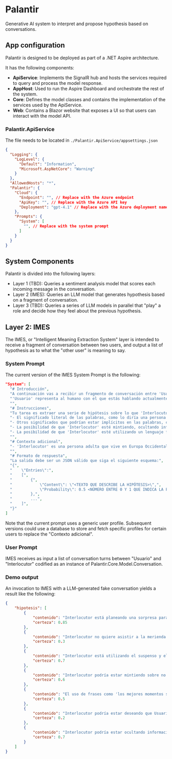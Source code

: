 # Palantir
Generative AI system to interpret and propose hypothesis based on conversations.

## App configuration
Palantir is designed to be deployed as part of a .NET Aspire architecture.

It has the following components:
- **ApiService**: Implements the SignalR hub and hosts the services required to query and process the model response.
- **AppHost**: Used to run the Aspire Dashboard and orchestrate the rest of the system.
- **Core**: Defines the model classes and contains the implementation of the services used by the ApiService.
- **Web**: Contains a Blazor website that exposes a UI so that users can interact with the model API.

### Palantir.ApiService
The file needs to be located in <code>./Palantir.ApiService/appsettings.json</code>

```json
{
  "Logging": {
    "LogLevel": {
      "Default": "Information",
      "Microsoft.AspNetCore": "Warning"
    }
  },
  "AllowedHosts": "*",
  "Palantir": {
    "Cloud": {
      "Endpoint": "", // Replace with the Azure endpoint
      "ApiKey": "", // Replace with the Azure API key
      "Deployment": "gpt-4.1" // Replace with the Azure deployment name
    },
    "Prompts": {
      "System": [
        "", // Replace with the system prompt
      ]
    }
  }
}
```

## System Components

Palantir is divided into the following layers:

- Layer 1 (TBD): Queries a sentiment analysis model that scores each incoming message in the conversation.
- Layer 2 (IMES): Queries an LLM model that generates hypothesis based on a fragment of conversation.
- Layer 3 (TBD): Queries a series of LLM models in parallel that "play" a role and decide how they feel about the previous hypothesis.

## Layer 2: IMES

The IMES, or "Intelligent Meaning Extraction System" layer is intended to receive a fragment of
conversation between two users, and output a list of hypothesis as to what the "other user" is
meaning to say.

### System Prompt

The current version of the IMES System Prompt is the following:

```json
"System": [
  "# Introducción",
  "A continuación vas a recibir un fragmento de conversación entre 'Usuario' e 'Interlocutor'.",
  "'Usuario' representa al humano con el que estás hablando actualmente. 'Interlocutor' es otra persona con la que 'Usuario' está hablando.",
  "",
  "# Instrucciones",
  "Tu tarea es extraer una serie de hipótesis sobre lo que 'Interlocutor' está queriendo decir en la conversación, basándote en lo siguiente:",
  "- El significado literal de las palabras, como lo diría una persona directa y transparente",
  "- Otros significados que podrían estar implícitos en las palabras, como lo diría una persona indirecta o que asume demasiadas cosas",
  "- La posibilidad de que 'Interlocutor' esté mintiendo, ocultando información o manipulando a 'Usuario'",
  "- La posibilidad de que 'Interlocutor' esté utilizando un lenguaje figurado, como metáforas o ironía",
  "",
  "# Contexto adicional",
  "- 'Interlocutor' es una persona adulta que vive en Europa Occidental, con estudios superiores y habilidades sociales medias-altas.",
  "",
  "# Formato de respuesta",
  "La salida debe ser un JSON válido que siga el siguiente esquema:",
  "{",
  "    \"Entries\":",
  "    [",
  "        {",
  "            \"Content\": \"<TEXTO QUE DESCRIBE LA HIPÓTESIS>\",",
  "            \"Probability\": 0.5 <NÚMERO ENTRE 0 Y 1 QUE INDICA LA PROBABILIDAD DE QUE ESTA HIPÓTESIS SEA CIERTA>",
  "        },",
  "        ...",
  "    ]",
  "}"
]
```

Note that the current prompt uses a generic user profile. Subsequent versions could
use a database to store and fetch specific profiles for certain users to replace the "Contexto adicional".

### User Prompt

IMES receives as input a list of conversation turns between "Usuario" and "Interlocutor" codified
as an instance of Palantir.Core.Model.Conversation.

### Demo output

An invocation to IMES with a LLM-generated fake conversation yields a result like the following:

```json
{
    "hipotesis": [
        {
            "contenido": "Interlocutor está planeando una sorpresa para Usuario el sábado y no quiere que Usuario haga planes para poder llevarla a cabo.",
            "certeza": 0.85
        },
        {
            "contenido": "Interlocutor no quiere asistir a la merienda de Usuario y está buscando una excusa indirecta para no comprometerse.",
            "certeza": 0.3
        },
        {
            "contenido": "Interlocutor está utilizando el suspenso y el misterio para aumentar la expectación de Usuario y hacerlo sentir especial en torno a su cumpleaños.",
            "certeza": 0.7
        },
        {
            "contenido": "Interlocutor podría estar mintiendo sobre no saber lo que ocurrirá, ya que da varias pistas de que hay algo planeado.",
            "certeza": 0.6
        },
        {
            "contenido": "El uso de frases como 'los mejores momentos son los que no planeamos' y emoticonos podría indicar lenguaje figurado o ironía, aunque es más probable que refuerce la idea de una sorpresa.",
            "certeza": 0.5
        },
        {
            "contenido": "Interlocutor podría estar deseando que Usuario no haga planes, no necesariamente por una sorpresa, sino para tener flexibilidad por si aparece alguna otra actividad interesante a último momento.",
            "certeza": 0.2
        },
        {
            "contenido": "Interlocutor podría estar ocultando información relevante sobre planes concretos en el sábado para mantener el efecto sorpresa.",
            "certeza": 0.7
        }
    ]
}
```
